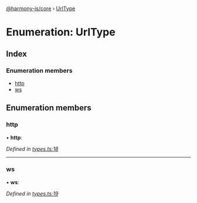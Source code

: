 [@harmony-js/core](../globals.md) › [UrlType](urltype.md)

# Enumeration: UrlType

## Index

### Enumeration members

* [http](urltype.md#http)
* [ws](urltype.md#ws)

## Enumeration members

###  http

• **http**:

*Defined in [types.ts:18](https://github.com/FireStack-Lab/Harmony-sdk-core/blob/299af73/packages/harmony-core/src/types.ts#L18)*

___

###  ws

• **ws**:

*Defined in [types.ts:19](https://github.com/FireStack-Lab/Harmony-sdk-core/blob/299af73/packages/harmony-core/src/types.ts#L19)*
